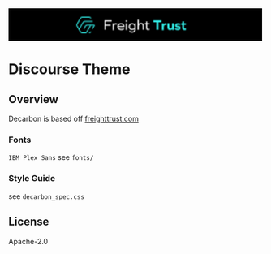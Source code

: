 <img src="images/banner.png" width=500 align=center>


# Discourse Theme


## Overview

Decarbon is based off [freighttrust.com](https://freighttrust.com)

### Fonts

`IBM Plex Sans` see `fonts/`

### Style Guide

see `decarbon_spec.css`

## License

Apache-2.0
